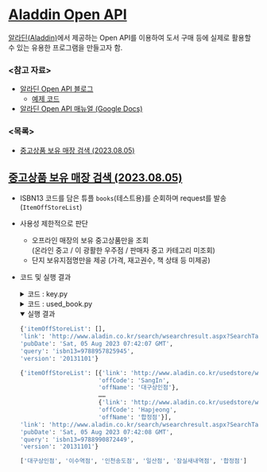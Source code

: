 # [Aladdin Open API](/README.md#목록)

  [알라딘(Aladdin)](https://www.aladin.co.kr/)에서 제공하는 Open API를 이용하여 도서 구매 등에 실제로 활용할 수 있는 유용한 프로그램을 만들고자 함.


### \<참고 자료>

  - [알라딘 Open API 블로그](https://blog.aladin.co.kr/openapi/)
    - [예제 코드](https://blog.aladin.co.kr/openapi/5353301)
  - [알라딘 Open API 매뉴얼 (Google Docs)](https://docs.google.com/document/d/1mX-WxuoGs8Hy-QalhHcvuV17n50uGI2Sg_GHofgiePE/edit)


### \<목록>

  - [중고상품 보유 매장 검색 (2023.08.05)](#중고상품-보유-매장-검색-20230805)


## [중고상품 보유 매장 검색 (2023.08.05)](#목록)

  - ISBN13 코드를 담은 튜플 `books`(테스트용)를 순회하며 request를 발송 (`ItemOffStoreList`)
  - 사용성 제한적으로 판단
    - 오프라인 매장의 보유 중고상품만을 조회  
      (온라인 중고 / 이 광활한 우주점 / 판매자 중고 카테고리 미조회)
    - 단지 보유지점명만을 제공 (가격, 재고권수, 책 상태 등 미제공)
  - 코드 및 실행 결과
    <details>
      <summary>코드 : key.py</summary>

    ```py
    TTBKEY = {Open API 인증키}
    ```
    </details>
    <details>
      <summary>코드 : used_book.py</summary>

    ```py
    import time
    import pprint
    import requests
    import key
    ```
    ```py
    # 알라딘 API 엔드포인트 URL
    URL = 'http://www.aladin.co.kr/ttb/api/ItemOffStoreList.aspx'

    # 조회할 도서 ISBN13 리스트 (테스트)
    books = (
        '9788957825945',                                        # 전설로 떠나는 월가의 영웅 (2021)
        '9788990872449',                                        # 피터 린치의 이기는 투자 (2008)
    )

    # API 요청에 사용할 데이터
    data = {
        'TTBKey'    : key.TTBKEY,                               # 알라딘 API 키
        'ItemId'    : '',                                       # 도서 아이템 ID
        'ItemIdType': 'ISBN13',                                 # 도서 아이템 ID 타입 (ISBN13)
        'Output'    : 'js',                                     # 출력 형식 (JSON)
    }
    ```
    ```py
    def search_used_stores(_book_isbn13):
        """
        주어진 ISBN13 도서에 대한 중고상품 보유 매장을 검색하는 함수입니다.

        Args:
            book_isbn13 (str)   : 조회할 도서의 ISBN13

        Returns:
            dict                : 중고상품 보유 매장 정보를 담은 JSON 데이터
        """
        data['ItemId']  = _book_isbn13
        response        = requests.post(URL, data=data, timeout=1)
        json_data       = response.json()
        return json_data
    ```
    ```py
    if __name__ == "__main__":
        # 주어진 도서 목록에 대해 중고상품 보유 매장 검색 수행
        for book_isbn13 in books:
            store_info  = search_used_stores(book_isbn13)
            pprint.pprint(store_info)
            if len(store_info['itemOffStoreList']) > 0:
                offNames = []
                for itemOffStore in store_info['itemOffStoreList']:
                    offNames.append(itemOffStore['offName'])
                print(offNames)

            time.sleep(1)                                       # API 요청 사이에 1초 딜레이
            print()
    ```

    </details>
    <details open="">
      <summary>실행 결과</summary>

    ```py
    {'itemOffStoreList': [],
    'link': 'http://www.aladin.co.kr/search/wsearchresult.aspx?SearchTarget=UsedStore&amp;SearchWord=K172834409&amp;partner=openAPI',
    'pubDate': 'Sat, 05 Aug 2023 07:42:07 GMT',
    'query': 'isbn13=9788957825945',
    'version': '20131101'}
    ```
    ```py
    {'itemOffStoreList': [{'link': 'http://www.aladin.co.kr/usedstore/wproduct.aspx?ItemId=2133101&amp;OffCode=SangIn&amp;partner=openAPI',
                          'offCode': 'SangIn',
                          'offName': '대구상인점'},
                          ……
                          {'link': 'http://www.aladin.co.kr/usedstore/wproduct.aspx?ItemId=2133101&amp;OffCode=Hapjeong&amp;partner=openAPI',
                          'offCode': 'Hapjeong',
                          'offName': '합정점'}],
    'link': 'http://www.aladin.co.kr/search/wsearchresult.aspx?SearchTarget=UsedStore&amp;SearchWord=8990872448&amp;partner=openAPI',
    'pubDate': 'Sat, 05 Aug 2023 07:42:08 GMT',
    'query': 'isbn13=9788990872449',
    'version': '20131101'}
    ```
    ```py
    ['대구상인점', '이수역점', '인천송도점', '일산점', '잠실새내역점', '합정점']
    ```
    </details>
